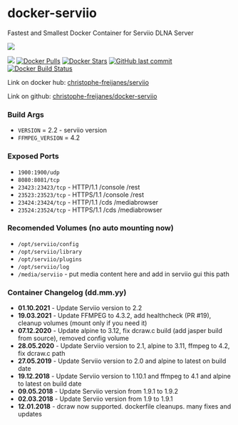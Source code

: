 # docker-serviio
Fastest and Smallest Docker Container for Serviio DLNA Server

[![](http://serviio.org/images/serviio.png)](http://serviio.org/) 

[![](https://images.microbadger.com/badges/image/cfreijanes/serviio.svg)](https://microbadger.com/images/cfreijanes/serviio) [![Docker Pulls](https://img.shields.io/docker/pulls/cfreijanes/serviio.svg)](https://hub.docker.com/r/cfreijanes/serviio/) [![Docker Stars](https://img.shields.io/docker/stars/cfreijanes/serviio.svg)](https://hub.docker.com/r/cfreijanes/serviio/) [![GitHub last commit](https://img.shields.io/github/last-commit/christophe-freijanes/docker-serviio.svg)](https://github.com/christophe-freijanes/docker-serviio) [![Docker Build Status](https://img.shields.io/docker/build/cfreijanes/serviio.svg)](https://hub.docker.com/r/cfreijanes/serviio/)
  
Link on docker hub: [christophe-freijanes/serviio](https://hub.docker.com/r/cfreijanes/serviio/)

Link on github: [christophe-freijanes/docker-serviio](https://github.com/christophe-freijanes/docker-serviio)

### Build Args
 - `VERSION` = 2.2 - serviio version
 - `FFMPEG_VERSION` = 4.2

### Exposed Ports
 - `1900:1900/udp`
 - `8080:8081/tcp`
 - `23423:23423/tcp` - HTTP/1.1 /console /rest
 - `23523:23523/tcp` - HTTPS/1.1 /console /rest
 - `23424:23424/tcp` - HTTP/1.1 /cds /mediabrowser
 - `23524:23524/tcp` - HTTPS/1.1 /cds /mediabrowser

### Recomended Volumes (no auto mounting now)
 - `/opt/serviio/config`
 - `/opt/serviio/library`
 - `/opt/serviio/plugins`
 - `/opt/serviio/log`
 - `/media/serviio` - put media content here and add in serviio gui this path

### Container Changelog (dd.mm.yy)
 - **01.10.2021** - Update Serviio version to 2.2
 - **19.03.2021** - Update FFMPEG to 4.3.2, add healthcheck (PR #19), cleanup volumes (mount only if you need it)
 - **07.12.2020** - Update alpine to 3.12, fix dcraw.c build (add jasper build from source), removed config volume
 - **28.05.2020** - Update Serviio version to 2.1, alpine to 3.11, ffmpeg to 4.2, fix dcraw.c path
 - **27.05.2019** - Update Serviio version to 2.0 and alpine to latest on build date
 - **19.12.2018** - Update Serviio version to 1.10.1 and ffmpeg to 4.1 and alpine to latest on build date
 - **09.05.2018** - Update Serviio version from 1.9.1 to 1.9.2
 - **02.03.2018** - Update Serviio version from 1.9 to 1.9.1
 - **12.01.2018** - dcraw now supported. dockerfile cleanups. many fixes and updates
